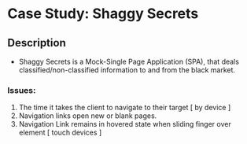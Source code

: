 # Case Study: Shaggy Secrets

## Description

- Shaggy Secrets is a Mock-Single Page Application (SPA), that deals classified/non-classified information to and from the black market.

### Issues:

1. The time it takes the client to navigate to their target [ by device ]
2. Navigation links open new or blank pages.
3. Navigation Link remains in hovered state when sliding finger over element [ touch devices ]